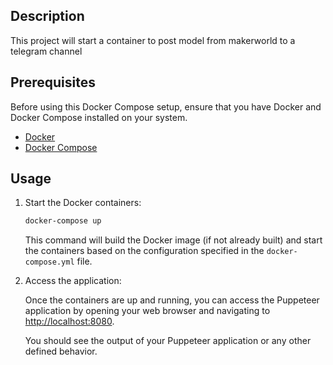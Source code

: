 ## Description

This project will start a container to post model from makerworld to a telegram channel


## Prerequisites

Before using this Docker Compose setup, ensure that you have Docker and Docker Compose installed on your system.

- [Docker](https://www.docker.com/get-started)
- [Docker Compose](https://docs.docker.com/compose/install/)

## Usage
1. Start the Docker containers:

   ```bash
   docker-compose up
   ```

   This command will build the Docker image (if not already built) and start the containers based on the configuration specified in the `docker-compose.yml` file.

4. Access the application:

   Once the containers are up and running, you can access the Puppeteer application by opening your web browser and navigating to [http://localhost:8080](http://localhost:8282).

   You should see the output of your Puppeteer application or any other defined behavior.